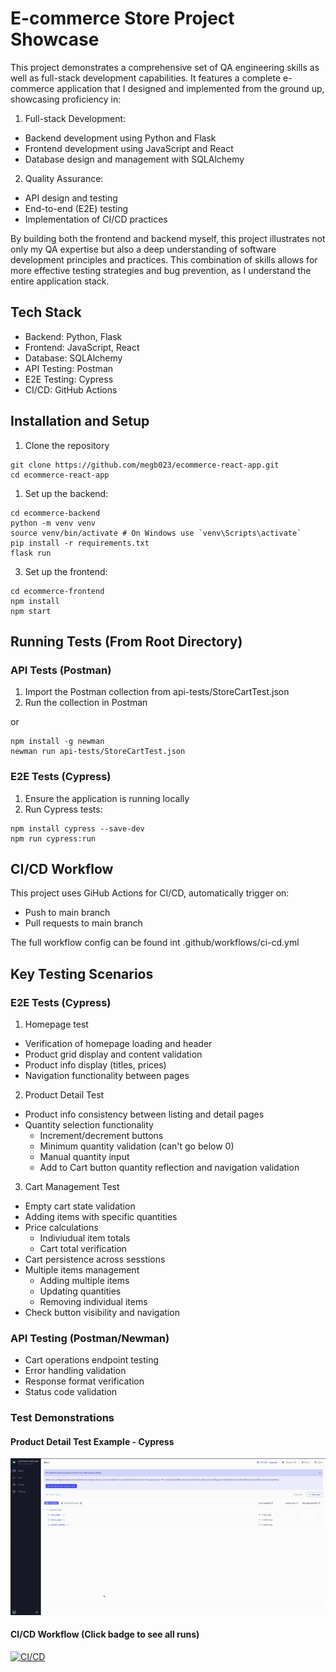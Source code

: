 # E-commerce Store Project Showcase

This project demonstrates a comprehensive set of QA engineering skills as well as full-stack development capabilities. It features a complete e-commerce application that I designed and implemented from the ground up, showcasing proficiency in:

1. Full-stack Development:

- Backend development using Python and Flask
- Frontend development using JavaScript and React
- Database design and management with SQLAlchemy


2. Quality Assurance:

- API design and testing
- End-to-end (E2E) testing
- Implementation of CI/CD practices

By building both the frontend and backend myself, this project illustrates not only my QA expertise but also a deep understanding of software development principles and practices. This combination of skills allows for more effective testing strategies and bug prevention, as I understand the entire application stack.

## Tech Stack

- Backend: Python, Flask
- Frontend: JavaScript, React
- Database: SQLAlchemy
- API Testing: Postman
- E2E Testing: Cypress
- CI/CD: GitHub Actions

## Installation and Setup

1. Clone the repository

```
git clone https://github.com/megb023/ecommerce-react-app.git
cd ecommerce-react-app
```
1. Set up the backend:

```
cd ecommerce-backend
python -m venv venv
source venv/bin/activate # On Windows use `venv\Scripts\activate`
pip install -r requirements.txt
flask run
```
3. Set up the frontend:

```
cd ecommerce-frontend
npm install
npm start
```

## Running Tests (From Root Directory)
### API Tests (Postman)
1. Import the Postman collection from api-tests/StoreCartTest.json
2. Run the collection in Postman

or

```
npm install -g newman
newman run api-tests/StoreCartTest.json
```

### E2E Tests (Cypress)
1. Ensure the application is running locally
2. Run Cypress tests:
```
npm install cypress --save-dev
npm run cypress:run
```
## CI/CD Workflow
This project uses GiHub Actions for CI/CD, automatically trigger on:
- Push to main branch
- Pull requests to main branch

The full workflow config can be found int .github/workflows/ci-cd.yml

## Key Testing Scenarios

### E2E Tests (Cypress)

1. Homepage test
- Verification of homepage loading and header
- Product grid display and content validation
- Product info display (titles, prices)
- Navigation functionality between pages

2. Product Detail Test
- Product info consistency between listing and detail pages
- Quantity selection functionality
  - Increment/decrement buttons
  - Minimum quantity validation (can't go below 0)
  - Manual quantity input
  - Add to Cart button quantity reflection and navigation validation

3. Cart Management Test
- Empty cart state validation
- Adding items with specific quantities
- Price calculations
  - Indiviudual item totals
  - Cart total verification
- Cart persistence across sesstions
- Multiple items management
  - Adding multiple items
  - Updating quantities
  - Removing individual items
- Check button visibility and navigation

### API Testing (Postman/Newman)

- Cart operations endpoint testing
- Error handling validation
- Response format verification
- Status code validation

### Test Demonstrations
#### Product Detail Test Example - Cypress
<img src="demos/product_detail_tests.gif" width="800" alt="Product Detail tests">

#### CI/CD Workflow (Click badge to see all runs)
[![CI/CD](https://github.com/megb023/ecommerce-react-app/actions/workflows/ci-cd.yml/badge.svg?branch=main)](https://github.com/megb023/ecommerce-react-app/actions)


